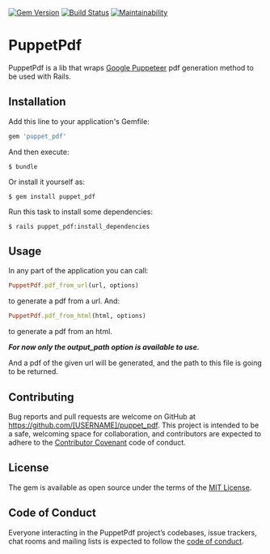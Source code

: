 [![Gem Version](https://badge.fury.io/rb/puppet_pdf.svg)](https://badge.fury.io/rb/puppet_pdf) [![Build Status](https://travis-ci.org/andersonfernandes/puppet_pdf.svg?branch=master)](https://travis-ci.org/andersonfernandes/puppet_pdf) [![Maintainability](https://api.codeclimate.com/v1/badges/d7347b2b2ab3ffdc4668/maintainability)](https://codeclimate.com/github/andersonfernandes/puppet_pdf/maintainability)

# PuppetPdf

PuppetPdf is a lib that wraps [Google Puppeteer](https://pptr.dev/) pdf generation method to be used with Rails.

## Installation

Add this line to your application's Gemfile:

```ruby
gem 'puppet_pdf'
```

And then execute:

    $ bundle

Or install it yourself as:

    $ gem install puppet_pdf

Run this task to install some dependencies: 

    $ rails puppet_pdf:install_dependencies

## Usage

In any part of the application you can call:

```ruby
PuppetPdf.pdf_from_url(url, options)
```

to generate a pdf from a url. And: 

```ruby
PuppetPdf.pdf_from_html(html, options)
```

to generate a pdf from an html.


***For now only the output_path option is available to use.***

And a pdf of the given url will be generated, and the path to this file is going to be returned.

## Contributing

Bug reports and pull requests are welcome on GitHub at https://github.com/[USERNAME]/puppet_pdf. This project is intended to be a safe, welcoming space for collaboration, and contributors are expected to adhere to the [Contributor Covenant](http://contributor-covenant.org) code of conduct.

## License

The gem is available as open source under the terms of the [MIT License](https://opensource.org/licenses/MIT).

## Code of Conduct

Everyone interacting in the PuppetPdf project’s codebases, issue trackers, chat rooms and mailing lists is expected to follow the [code of conduct](https://github.com/[USERNAME]/puppet_pdf/blob/master/CODE_OF_CONDUCT.md).
